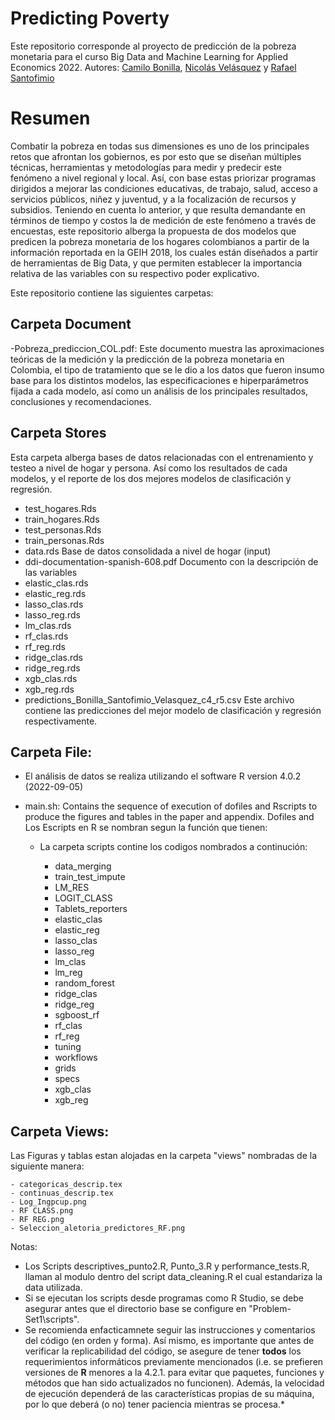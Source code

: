 # Predicting Poverty

Este repositorio corresponde al proyecto de predicción de la pobreza monetaria para el curso Big Data and Machine Learning for Applied Economics 2022.
Autores:
[Camilo Bonilla](https://github.com/cabonillah),  [Nicolás Velásquez](https://github.com/Nicolas-Velasquez-Oficial) y  [Rafael Santofimio](https://github.com/rasantofimior/)

# Resumen

Combatir la pobreza en todas sus dimensiones es uno de los principales retos que afrontan los gobiernos, es por esto que se diseñan múltiples técnicas, herramientas y metodologías para medir y predecir este fenómeno a nivel regional y local. Así, con base estas priorizar programas dirigidos a mejorar las condiciones educativas, de trabajo, salud, acceso a servicios públicos, niñez y juventud, y a la focalización de recursos y subsidios.   Teniendo en cuenta lo anterior, y que resulta demandante en términos de tiempo y costos la de medición de este fenómeno a través de encuestas, este repositorio alberga la propuesta de dos modelos que predicen la pobreza monetaria de los hogares colombianos a partir de la información reportada en la GEIH 2018, los cuales están diseñados a partir de herramientas de Big Data, y que permiten establecer la importancia relativa de las variables con su respectivo poder explicativo.

Este repositorio contiene las siguientes carpetas:

## Carpeta Document

-Pobreza_prediccion_COL.pdf:
Este documento muestra las aproximaciones teóricas de la medición y la predicción de la pobreza monetaria en Colombia, el tipo de tratamiento que se le dio a los datos que fueron insumo base para los distintos modelos, las especificaciones e hiperparámetros fijada a cada modelo, así como un análisis de los principales resultados, conclusiones y recomendaciones. 

## Carpeta Stores
Esta carpeta alberga bases de datos relacionadas con el entrenamiento y testeo a nivel de hogar y persona. Así como los resultados de cada modelos, y el reporte de los dos mejores modelos de clasificación y regresión. 
- test_hogares.Rds
- train_hogares.Rds
- test_personas.Rds
- train_personas.Rds
- data.rds
Base de datos consolidada a nivel de hogar (input)
- ddi-documentation-spanish-608.pdf
Documento con la descripción de las variables
- elastic_clas.rds
- elastic_reg.rds
- lasso_clas.rds
- lasso_reg.rds
- lm_clas.rds
- rf_clas.rds
- rf_reg.rds
- ridge_clas.rds
- ridge_reg.rds
- xgb_clas.rds
- xgb_reg.rds
- predictions_Bonilla_Santofimio_Velasquez_c4_r5.csv
Este archivo contiene las predicciones del mejor modelo de clasificación y regresión respectivamente. 


## Carpeta File:

-   El análisis de datos se realiza utilizando el software R version 4.0.2 (2022-09-05)

-   main.sh: Contains the sequence of execution of dofiles and Rscripts to produce the figures and tables in the paper and appendix. Dofiles and Los Escripts en R se nombran segun la función que tienen:

    -   La carpeta scripts contine los codigos nombrados a continución:

        -   data_merging
        -   train_test_impute
        -   LM_RES
        -   LOGIT_CLASS
        -   Tablets_reporters
        -   elastic_clas
        -   elastic_reg
        -   lasso_clas
        -   lasso_reg
        -   lm_clas
        -   lm_reg
        -   random_forest
        -   ridge_clas
        -   ridge_reg
        -   sgboost_rf
        -   rf_clas
        -   rf_reg
        -   tuning
        -   workflows
        -   grids
        -   specs
        -   xgb_clas
        -   xgb_reg
        

## Carpeta Views:

Las Figuras y tablas estan alojadas en la carpeta "views" nombradas de la siguiente manera: 

    - categoricas_descrip.tex
    - continuas_descrip.tex
    - Log_Ingpcup.png
    - RF CLASS.png
    - RF REG.png
    - Seleccion_aletoria_predictores_RF.png
Notas:

-   Los Scripts descriptives_punto2.R, Punto_3.R y performance_tests.R, llaman al modulo dentro del script data_cleaning.R el cual estandariza la data utilizada.
-   Si se ejecutan los scripts desde programas como R Studio, se debe asegurar antes que el directorio base se configure en "Problem-Set1\scripts".
-   Se recomienda enfacticamnete seguir las instrucciones y comentarios del código (en orden y forma). Así mismo, es importante que antes de verificar la              replicabilidad del código, se asegure de tener **todos** los requerimientos informáticos previamente mencionados (i.e. se prefieren versiones de **R** menores a la 4.2.1. para evitar que paquetes, funciones y métodos que han sido actualizados no funcionen). Además, la velocidad de ejecución dependerá de las características propias de su máquina, por lo que deberá (o no) tener paciencia mientras se procesa.*
